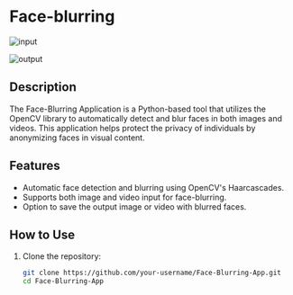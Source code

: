 # Face-blurring


![input](data/1.png)


![output](.png)

## Description

The Face-Blurring Application is a Python-based tool that utilizes the OpenCV library to automatically detect and blur faces in both images and videos. This application helps protect the privacy of individuals by anonymizing faces in visual content.

## Features

- Automatic face detection and blurring using OpenCV's Haarcascades.
- Supports both image and video input for face-blurring.
- Option to save the output image or video with blurred faces.

## How to Use

1. Clone the repository:

   ```bash
   git clone https://github.com/your-username/Face-Blurring-App.git
   cd Face-Blurring-App
